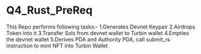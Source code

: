 # Q4_Rust_PreReq

This Repo performs following tasks:-
1.Generates Devnet Keypair
2.Airdrops Token into it
3.Transfer Sols from devnet wallet to Turbin wallet
4.Empties the devnet wallet
5.Derives PDA and Authority PDA, call submit_rs instruction to mint NFT into Turbin Wallet

